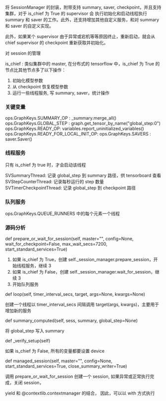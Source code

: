 

将 SessionManager 的封装，附带支持 summary, saver, checkpoint，并且支持集群，对于 is_chief 为 True 的 supervisor 会
执行初始化和启动线程执行 summary 和 saver 的工作。此外，还支持增加其他自定义服务，和对 summary 和
saver 的自定义实现。

此外，如果某个  supervisor 由于异常或宕机等等原因终止，重新启动，就会从 chief
supervisor 的  checkpoint 重新获取并初始化。

对 session 的管理

is_chief : 类似集群中的 master, 在分布式的  tensorflow 中，is_chief 为 True 的节点比其他节点多了以下操作：

1. 初始化模型参数
2. 从 checkpoint 恢复模型参数
3. 运行一些线程服务, 写 summary, saver，统计操作

### 关键变量

ops.GraphKeys.SUMMARY_OP : \_summary.merge_all()
ops.GraphKeys.GLOBAL_STEP : graph.get_tensor_by_name("global_step:0")
ops.GraphKeys.READY_OP: variables.report_uninitialized_variables()
ops.GraphKeys.READY_FOR_LOCAL_INIT_OP: 
ops.GraphKeys.SAVERS : saver.Saver()

### 线程服务

只有  is_chief 为 true 时，才会启动该线程

SVSummaryThread: 记录 global_step 到 summary 路径，供 tensorboard 查看
SVStepCounterThread: 记录每秒运行的  step 数量
SVTimerCheckpointThread: 记录 global_step 到 checkpoint 路径

### 队列服务

ops.GraphKeys.QUEUE_RUNNERS 中的每个元素一个线程


### 源码分析

def prepare_or_wait_for_session(self, master="", config=None,
    wait_for_checkpoint=False, max_wait_secs=7200, start_standard_services=True)

1. 如果 is_chief 为 True，创建 self._session_manager.prepare_session，开始线程服务，继续 3
2. 如果 is_chief 为 False，创建 self._session_manager.wait_for_session，继续 3
3. 开始队列服务

def loop(self, timer_interval_secs, target, args=None, kwargs=None)

创建一个线程以  timer_interval_secs  间隔调用  target(args,
kwargs)，主要用于增加新的服务

def summary_computed(self, sess, summary, global_step=None)

将  global_step 写入 summary

def \_verify_setup(self)

如果  is_chief 为  False, 所有的变量都要设置 device

def managed_session(self, master="", config=None, start_standard_services=True, close_summary_writer=True)

调用 prepare_or_wait_for_session 创建一个  session, 如果异常或正常执行完成，关闭 session，

 yield 和 @contextlib.contextmanager 的结合， 因此，可以以 with 方式执行
